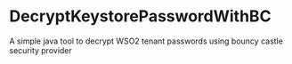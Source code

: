 # DecryptKeystorePasswordWithBC
A simple java tool to decrypt WSO2 tenant passwords using bouncy castle security provider
